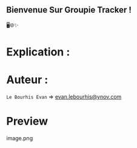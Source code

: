 ## Bienvenue Sur Groupie Tracker !

🖥️🌐✨

# Explication : 

# Auteur : 

`Le Bourhis Evan` => evan.lebourhis@ynov.com

# Preview

image.png